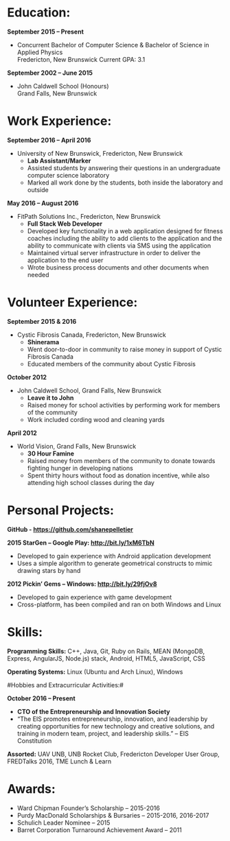 # Education:
 
**September 2015 – Present**
- Concurrent Bachelor of Computer Science & Bachelor of Science in Applied Physics
  <br>Fredericton, New Brunswick  Current GPA: 3.1
 
**September 2002 – June 2015**  
- John Caldwell School (Honours)
  <br>Grand Falls, New Brunswick

# Work Experience:
 
**September 2016 – April 2016** 
- University of New Brunswick, Fredericton, New Brunswick
  - **Lab Assistant/Marker**
  - Assisted students by answering their questions in an undergraduate computer science laboratory
  - Marked all work done by the students, both inside the laboratory and outside 
 
**May 2016 – August 2016**
- FitPath Solutions Inc., Fredericton, New Brunswick
  - **Full Stack Web Developer**
  - Developed key functionality in a web application designed for fitness coaches including the ability to add clients to the application and the ability to communicate with clients via SMS using the application
  - Maintained virtual server infrastructure in order to deliver the application to the end user
  - Wrote business process documents and other documents when needed

# Volunteer Experience:
 
**September 2015 & 2016** 
- Cystic Fibrosis Canada, Fredericton, New Brunswick
  - **Shinerama** 
  - Went door-to-door in community to raise money in support of Cystic Fibrosis Canada
  - Educated members of the community about Cystic Fibrosis 
 
**October 2012**
- John Caldwell School, Grand Falls, New Brunswick      
  - **Leave it to John**
  - Raised money for school activities by performing work for members of the community
  - Work included cording wood and cleaning yards 
 
**April 2012**    
- World Vision, Grand Falls, New Brunswick      
  - **30 Hour Famine**
  - Raised money from members of the community to donate towards fighting hunger in developing nations
  - Spent thirty hours without food as donation incentive, while also attending high school classes during the day 
  
# Personal Projects:
**GitHub - https://github.com/shanepelletier** 
 
**2015     StarGen – Google Play: http://bit.ly/1xM6TbN**
- Developed to gain experience with Android application development
- Uses a simple algorithm to generate geometrical constructs to mimic drawing stars by hand 
 
**2012     Pickin’ Gems – Windows: http://bit.ly/29fjOv8**
- Developed to gain experience with game development
- Cross-platform, has been compiled and ran on both Windows and Linux

# Skills:
 
**Programming Skills:** C++, Java, Git, Ruby on Rails, MEAN (MongoDB, Express, AngularJS, Node.js) stack, Android, HTML5, JavaScript, CSS 
 
**Operating Systems:** Linux (Ubuntu and Arch Linux), Windows 
 
#Hobbies and Extracurricular Activities:# 
 
**October 2016 – Present**
- **CTO of the Entrepreneurship and Innovation Society**
- “The EIS promotes entrepreneurship, innovation, and leadership by creating opportunities for new technology and creative solutions, and training in modern team, project, and leadership skills.” – EIS Constitution 
 
**Assorted:** UAV UNB, UNB Rocket Club, Fredericton Developer User Group, FREDTalks 2016, TME Lunch & Learn 
 
# Awards:
- Ward Chipman Founder’s Scholarship – 2015-2016
- Purdy MacDonald Scholarships & Bursaries – 2015-2016, 2016-2017
- Schulich Leader Nominee – 2015
- Barret Corporation Turnaround Achievement Award – 2011
